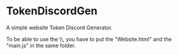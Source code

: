 # TokenDiscordGen
A simple website Token Discord Generator.

To be able to use the \\\\, you have to put the "Website.html" and the "main.js" in the same folder.
